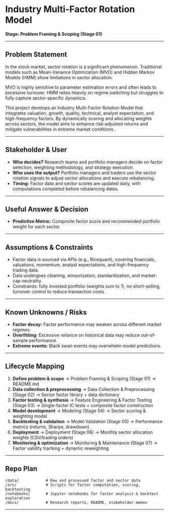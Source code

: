 # Industry Multi-Factor Rotation Model

**Stage: Problem Framing & Scoping (Stage 01)**

---

## Problem Statement

In the stock market, sector rotation is a significant phenomenon. Traditional models such as Mean-Variance Optimization (MVO) and Hidden Markov Models (HMM) show limitations in sector allocation:

MVO is highly sensitive to parameter estimation errors and often leads to excessive turnover.
HMM relies heavily on regime switching but struggles to fully capture sector-specific dynamics.

This project develops an Industry Multi-Factor Rotation Model that integrates valuation, growth, quality, technical, analyst expectation, and high-frequency factors. By dynamically scoring and allocating weights across sectors, the model aims to enhance risk-adjusted returns and mitigate vulnerabilities in extreme market conditions.

---

## Stakeholder & User

* **Who decides?**
  Research teams and portfolio managers decide on factor selection, weighting methodology, and strategy execution.
* **Who uses the output?**
  Portfolio managers and traders use the sector rotation signals to adjust sector allocations and execute rebalancing.
* **Timing:**
  Factor data and sector scores are updated daily, with computations completed before rebalancing dates.

---

## Useful Answer & Decision

* **Predictive Metric:**
  Composite factor score and recommended portfolio weight for each sector.

---

## Assumptions & Constraints

* Factor data is sourced via APIs (e.g., Ricequant), covering financials, valuations, momentum, analyst expectations, and high-frequency trading data.
* Data undergoes cleaning, winsorization, standardization, and market-cap neutrality.
* Constraints: fully invested portfolio (weights sum to 1), no short-selling, turnover control to reduce transaction costs.

---

## Known Unknowns / Risks

* **Factor decay:** Factor performance may weaken across different market regimes. 
* **Overfitting:** Excessive reliance on historical data may reduce out-of-sample performance.
* **Extreme events:** Black swan events may overwhelm model predictions. 

---

## Lifecycle Mapping

1. **Define problem & scope** → Problem Framing & Scoping (Stage 01) → README.md
2. **Data collection & preprocessing** → Data Collection & Preprocessing (Stage 02) → Sector factor library + data dictionary
3. **Factor testing & synthesis** → Feature Engineering & Factor Testing (Stage 03) → Single-factor IC tests + composite factor construction
4. **Model development** → Modeling (Stage 04) → Sector scoring & weighting model
5. **Backtesting & validation** → Model Validation (Stage 05) → Performance metrics (returns, Sharpe, drawdown)
6. **Deployment** → Deployment (Stage 06) → Monthly sector allocation weights (CSV/trading orders)
7. **Monitoring & optimization** → Monitoring & Maintenance (Stage 07) → Factor validity tracking + dynamic reweighting

---

## Repo Plan

```
/data/            # Raw and processed factor and sector data  
/src/             # Scripts for factor computation, scoring, backtesting  
/notebooks/       # Jupyter notebooks for factor analysis & backtest exploration  
/docs/            # Research reports, README, stakeholder memos  
```

---